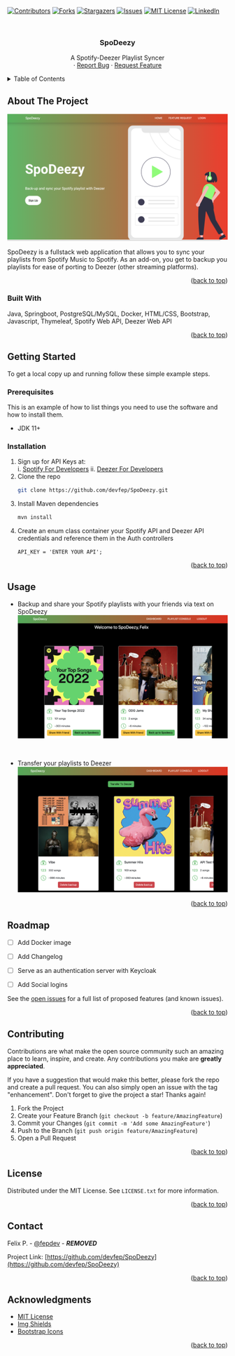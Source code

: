 [![Contributors][contributors-shield]][contributors-url]
[![Forks][forks-shield]][forks-url]
[![Stargazers][stars-shield]][stars-url]
[![Issues][issues-shield]][issues-url]
[![MIT License][license-shield]][license-url]
[![LinkedIn][linkedin-shield]][linkedin-url]



<!-- PROJECT LOGO -->
<br />
<div align="center">
  <!-- <a href="https://github.com/devfep/SpoDeezy">
    <img src="images/logo.png" alt="Logo" width="80" height="80">
  </a> -->

  <h3 align="center">SpoDeezy</h3>

  <p align="center">
    A Spotify-Deezer Playlist Syncer
    <br />
        ·
    <a href="https://github.com/devfep/SpoDeezy/issues">Report Bug</a>
    ·
    <a href="https://github.com/devfep/SpoDeezy/issues">Request Feature</a>
  </p>
</div>



<!-- TABLE OF CONTENTS -->
<details>
  <summary>Table of Contents</summary>
  <ol>
    <li>
      <a href="#about-the-project">About The Project</a>
      <ul>
        <li><a href="#built-with">Built With</a></li>
      </ul>
    </li>
    <li>
      <a href="#getting-started">Getting Started</a>
      <ul>
        <li><a href="#prerequisites">Prerequisites</a></li>
        <li><a href="#installation">Installation</a></li>
      </ul>
    </li>
    <li><a href="#usage">Usage</a></li>
    <li><a href="#roadmap">Roadmap</a></li>
    <li><a href="#contributing">Contributing</a></li>
    <li><a href="#license">License</a></li>
    <li><a href="#contact">Contact</a></li>
    <li><a href="#acknowledgments">Acknowledgments</a></li>
  </ol>
</details>



<!-- ABOUT THE PROJECT -->
## About The Project

[![SpoDeezy Screen Shot][SpoDeezy-homepage-screenshot]](https://github.com/devfep/SpoDeezy)

SpoDeezy is a fullstack web application that allows you to sync your playlists from Spotify Music to Spotify. As an add-on, you get to backup you playlists for ease of porting to Deezer (other streaming platforms).


<p align="right">(<a href="#readme-top">back to top</a>)</p>


### Built With

Java, Springboot, PostgreSQL/MySQL, Docker, HTML/CSS, Bootstrap, Javascript, Thymeleaf, Spotify Web API, Deezer Web API

<p align="right">(<a href="#readme-top">back to top</a>)</p>



<!-- GETTING STARTED -->
## Getting Started

To get a local copy up and running follow these simple example steps.

### Prerequisites

This is an example of how to list things you need to use the software and how to install them.
* JDK 11+ 
 

### Installation

1. Sign up for API Keys at:<br/>
  i. [Spotify For Developers](https://developer.spotify.com/dashboard/login)
  ii. [Deezer For Developers](https://developers.deezer.com/login?redirect=/api)
2. Clone the repo
   ```sh
   git clone https://github.com/devfep/SpoDeezy.git
   ```
3. Install Maven dependencies
   ```sh
   mvn install
   ```
4. Create an enum class container your Spotify API and Deezer API credentials and reference them in the Auth controllers
   ```Auth Controllers
   API_KEY = 'ENTER YOUR API';
   ```

<p align="right">(<a href="#readme-top">back to top</a>)</p>



<!-- USAGE EXAMPLES -->
## Usage

* Backup and share your Spotify playlists with your friends via text on SpoDeezy
[![SpoDeezy Screen Shot][SpoDeezy-dashboard-screenshot]](https://github.com/devfep/SpoDeezy)

<br/>

* Transfer your playlists to Deezer
[![SpoDeezy Screen Shot][SpoDeezy-pmc-screenshot]](https://github.com/devfep/SpoDeezy)


<p align="right">(<a href="#readme-top">back to top</a>)</p>



<!-- ROADMAP -->
## Roadmap

- [ ] Add Docker image
- [ ] Add Changelog
- [ ] Serve as an authentication server with Keycloak
- [ ] Add Social logins


See the [open issues](https://github.com/devfep/SpoDeezy/issues) for a full list of proposed features (and known issues).

<p align="right">(<a href="#readme-top">back to top</a>)</p>



<!-- CONTRIBUTING -->
## Contributing

Contributions are what make the open source community such an amazing place to learn, inspire, and create. Any contributions you make are **greatly appreciated**.

If you have a suggestion that would make this better, please fork the repo and create a pull request. You can also simply open an issue with the tag "enhancement".
Don't forget to give the project a star! Thanks again!

1. Fork the Project
2. Create your Feature Branch (`git checkout -b feature/AmazingFeature`)
3. Commit your Changes (`git commit -m 'Add some AmazingFeature'`)
4. Push to the Branch (`git push origin feature/AmazingFeature`)
5. Open a Pull Request

<p align="right">(<a href="#readme-top">back to top</a>)</p>



<!-- LICENSE -->
## License

Distributed under the MIT License. See `LICENSE.txt` for more information.

<p align="right">(<a href="#readme-top">back to top</a>)</p>



<!-- CONTACT -->
## Contact

Felix P. - [@fepdev](https://twitter.com/fepdev) - ***REMOVED***

Project Link: [https://github.com/devfep/SpoDeezy](https://github.com/devfep/SpoDeezy)

<p align="right">(<a href="#readme-top">back to top</a>)</p>

<!-- ACKNOWLEDGMENTS -->
## Acknowledgments

* [MIT License](https://choosealicense.com/licenses/mit/)
* [Img Shields](https://shields.io)
* [Bootstrap Icons](https://icons.getbootstrap.com)


<p align="right">(<a href="#readme-top">back to top</a>)</p>





<!-- MARKDOWN LINKS & IMAGES -->
[linkedin-url]: https://linkedin.com/in/felixay
[SpoDeezy-homepage-screenshot]: readMeImages/SpoDeezyHomePage.png
[SpoDeezy-dashboard-screenshot]: readMeImages/Dashboard.png
[SpoDeezy-pmc-screenshot]: readMeImages/PlaylistManagementConsole.png
[contributors-shield]: https://img.shields.io/github/contributors/devfep/SpoDeezy.svg?style=for-the-badge
[contributors-url]: https://github.com/devfep/SpoDeezy/graphs/contributors
[forks-shield]: https://img.shields.io/github/forks/devfep/SpoDeezy.svg?style=for-the-badge
[forks-url]: https://github.com/devfep/SpoDeezy/network/members
[stars-shield]: https://img.shields.io/github/stars/devfep/SpoDeezy.svg?style=for-the-badge
[stars-url]: https://github.com/devfep/SpoDeezy/stargazers
[issues-shield]: https://img.shields.io/github/issues/devfep/SpoDeezy.svg?style=for-the-badge
[issues-url]: https://github.com/devfep/SpoDeezy/issues
[license-shield]: https://img.shields.io/github/license/devfep/SpoDeezy.svg?style=for-the-badge
[license-url]: https://github.com/devfep/SpoDeezy/blob/main/LICENSE.txt
[linkedin-shield]: https://img.shields.io/badge/-LinkedIn-black.svg?style=for-the-badge&logo=linkedin&colorB=555
[linkedin-url]: https://linkedin.com/in/felixay


